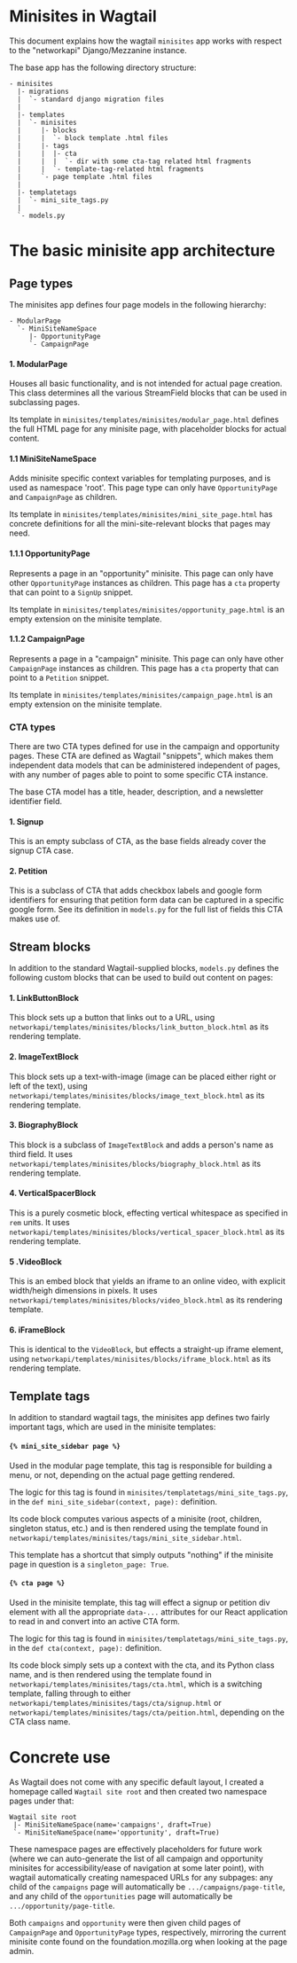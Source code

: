 # Minisites in Wagtail

This document explains how the wagtail `minisites` app works with respect to the "networkapi" Django/Mezzanine instance.

The base app has the following directory structure:
```
- minisites
  |- migrations
  |  `- standard django migration files
  |
  |- templates
  |  `- minisites
  |     |- blocks
  |     |  `- block template .html files
  |     |- tags
  |     |  |- cta
  |     |  |  `- dir with some cta-tag related html fragments 
  |     |  `- template-tag-related html fragments 
  |     `- page template .html files
  |
  |- templatetags
  |  `- mini_site_tags.py
  |
  `- models.py
``` 

# The basic minisite app architecture

## Page types

The minisites app defines four page models in the following hierarchy:

```
- ModularPage
  `- MiniSiteNameSpace
     |- OpportunityPage 
     `- CampaignPage
```

#### 1. ModularPage

Houses all basic functionality, and is not intended for actual page creation. This class determines all the various StreamField blocks that can be used in subclassing pages.

Its template in `minisites/templates/minisites/modular_page.html` defines the full HTML page for any minisite page, with placeholder blocks for actual content. 

#### 1.1 MiniSiteNameSpace

Adds minisite specific context variables for templating purposes, and is used as namespace 'root'. This page type can only have `OpportunityPage` and `CampaignPage` as children.

Its template in `minisites/templates/minisites/mini_site_page.html` has concrete definitions for all the mini-site-relevant blocks that pages may need.   

#### 1.1.1 OpportunityPage

Represents a page in an "opportunity" minisite. This page can only have other `OpportunityPage` instances as children. This page has a `cta` property that can point to a `SignUp` snippet.

Its template in `minisites/templates/minisites/opportunity_page.html` is an empty extension on the minisite template.

#### 1.1.2 CampaignPage

Represents a page in a "campaign" minisite. This page can only have other `CampaignPage` instances as children. This page has a `cta` property that can point to a `Petition` snippet.

Its template in `minisites/templates/minisites/campaign_page.html` is an empty extension on the minisite template.

### CTA types

There are two CTA types defined for use in the campaign and opportunity pages. These CTA are defined as Wagtail "snippets", which makes them independent data models that can be administered independent of pages, with any number of pages able to point to some specific CTA instance.

The base CTA model has a title, header, description, and a newsletter identifier field.

#### 1. Signup

This is an empty subclass of CTA, as the base fields already cover the signup CTA case.

#### 2. Petition

This is a subclass of CTA that adds checkbox labels and google form identifiers for ensuring that petition form data can be captured in a specific google form. See its definition in `models.py` for the full list of fields this CTA makes use of.
 

## Stream blocks

In addition to the standard Wagtail-supplied blocks, `models.py` defines the following custom blocks that can be used to build out content on pages:

#### 1. LinkButtonBlock

This block sets up a button that links out to a URL, using `networkapi/templates/minisites/blocks/link_button_block.html` as its rendering template.

#### 2. ImageTextBlock

This block sets up a text-with-image (image can be placed either right or left of the text), using `networkapi/templates/minisites/blocks/image_text_block.html` as its rendering template.

#### 3. BiographyBlock

This block is a subclass of `ImageTextBlock` and adds a person's name as third field. It uses `networkapi/templates/minisites/blocks/biography_block.html` as its rendering template.


#### 4. VerticalSpacerBlock

This is a purely cosmetic block, effecting vertical whitespace as specified in `rem` units. It uses `networkapi/templates/minisites/blocks/vertical_spacer_block.html` as its rendering template.

#### 5 .VideoBlock

This is an embed block that yields an iframe to an online video, with explicit width/heigh dimensions in pixels. It uses `networkapi/templates/minisites/blocks/video_block.html` as its rendering template.

#### 6. iFrameBlock

This is identical to the `VideoBlock`, but effects a straight-up iframe element, using `networkapi/templates/minisites/blocks/iframe_block.html` as its rendering template.

## Template tags

In addition to standard wagtail tags, the minisites app defines two fairly important tags, which are used in the minisite templates:

#### `{% mini_site_sidebar page %}`

Used in the modular page template, this tag is responsible for building a menu, or not, depending on the actual page getting rendered.

The logic for this tag is found in `minisites/templatetags/mini_site_tags.py`, in the `def mini_site_sidebar(context, page):` definition.

Its code block computes various aspects of a minisite (root, children, singleton status, etc.) and is then rendered using the template found in `networkapi/templates/minisites/tags/mini_site_sidebar.html`.

This template has a shortcut that simply outputs "nothing" if the minisite page in question is a `singleton_page: True`.

#### `{% cta page %}`

Used in the minisite template, this tag will effect a signup or petition div element with all the appropriate `data-...` attributes for our React application to read in and convert into an active CTA form.

The logic for this tag is found in `minisites/templatetags/mini_site_tags.py`, in the `def cta(context, page):` definition.

Its code block simply sets up a context with the cta, and its Python class name, and is then rendered using the template found in `networkapi/templates/minisites/tags/cta.html`, which is a switching template, falling through to either `networkapi/templates/minisites/tags/cta/signup.html` or `networkapi/templates/minisites/tags/cta/peition.html`, depending on the CTA class name.

# Concrete use

As Wagtail does not come with any specific default layout, I created a homepage called `Wagtail site root` and then created two namespace pages under that:

```
Wagtail site root
 |- MiniSiteNameSpace(name='campaigns', draft=True)
 `- MiniSiteNameSpace(name='opportunity', draft=True)
```

These namespace pages are effectively placeholders for future work (where we can auto-generate the list of all campaign and opportunity minisites for accessibility/ease of navigation at some later point), with wagtail automatically creating namespaced URLs for any subpages: any child of the `campaigns` page will automatically be `.../campaigns/page-title`, and any child of the `opportunities` page will automatically be `.../opportunity/page-title`.

Both `campaigns` and `opportunity` were then given child pages of `CampaignPage` and `OpportunityPage` types, respectively, mirroring the current minisite conte found on the foundation.mozilla.org when looking at the page admin.